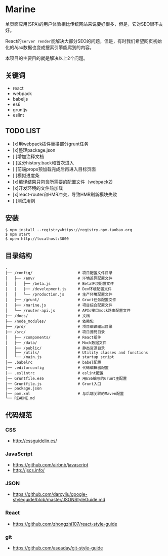# Marine
单页面应用(SPA)的用户体验相比传统网站来说要好很多，但是，它对SEO很不友好。

React的`server render`能解决大部分SEO的问题，但是，有时我们希望网页初始化的Ajax数据也变成搜索引擎能爬到的内容。

本项目的主要目的就是解决以上2个问题。

## 关键词
* react
* webpack
* babeljs
* es6
* gruntjs
* eslint

## TODO LIST
- [x]用webpack插件替换部分grunt任务
- [x]整理package.json
- [ ]增加注释文档
- [ ]区分history.back和首次进入
- [ ]前端props预加载完成后再进入目标页面
- [ ]模拟进度条
- [x]编译结果只包含所需要的配置文件（webpack2)
- [x]开发环境的文件热加载
- [x]react-router和HMR冲突，导致HMR刷新模块失败
- [ ]测试用例

## 安装

```shell
$ npm install --registry=https://registry.npm.taobao.org
$ npm start
$ open http://localhost:3000
```

## 目录结构

```
.
├── /config/                    # 项目配置文件目录
│   ├── /env/                   # 环境差异配置文件
│   │   ├── /beta.js            # Beta环境配置文件
│   │   ├── /development.js     # Dev环境配置文件
│   │   └── /production.js      # 生产环境配置文件
│   ├── /grunt/                 # Grunt任务配置文件
│   ├── /marine.js              # 项目综合配置文件
│   └── /router-api.js          # APIs接口mock路由配置文件
├── /docs/                      # 文档
├── /node_modules/              # 依赖包
├── /prd/                       # 项目编译输出目录
├── /src/                       # 项目源码目录
│   ├── /components/            # React组件
│   ├── /data/                  # Mock数据文件
│   ├── /public/                # 静态资源目录
│   ├── /utils/                 # Utility classes and functions
│   └── /main.js                # startup script
│── .babelrc                    # babel配置
│── .editorconfig               # 代码编辑器配置
│── .eslintrc                   # eslint配置
│── Gruntfile.es6               # 用ES6编写的Grunt主配置
│── Gruntfile.js                # Grunt入口
│── package.json
│── pom.xml                     # 与后端关联的Maven配置
└── README.md                   
```

## 代码规范

### CSS
* http://cssguidelin.es/

### JavaScript
* https://github.com/airbnb/javascript
* http://jscs.info/

### JSON
* https://github.com/darcyliu/google-styleguide/blob/master/JSONStyleGuide.md

### React
* https://github.com/zhongzhi107/react-style-guide

### git
* https://github.com/aseaday/git-style-guide
